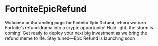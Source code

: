 # FortniteEpicRefund
Welcome to the landing page for Fortnite Epic Refund, where we turn Fortnite’s refund drama into a crypto opportunity! Hold tight, the storm is coming! Get ready to deploy your next big investment as we bring the refund meme to life. Stay tuned—Epic Refund is launching soon

